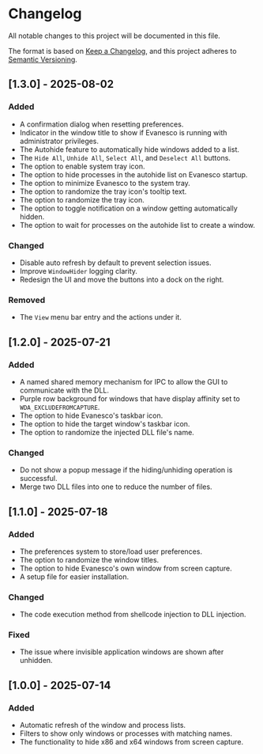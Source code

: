 # Changelog

All notable changes to this project will be documented in this file.

The format is based on [Keep a Changelog](https://keepachangelog.com/en/1.1.0/),
and this project adheres to [Semantic Versioning](https://semver.org/spec/v2.0.0.html).

## [1.3.0] - 2025-08-02

### Added

- A confirmation dialog when resetting preferences.
- Indicator in the window title to show if Evanesco is running with administrator privileges.
- The Autohide feature to automatically hide windows added to a list.
- The `Hide All`, `Unhide All`, `Select All`, and `Deselect All` buttons.
- The option to enable system tray icon.
- The option to hide processes in the autohide list on Evanesco startup.
- The option to minimize Evanesco to the system tray.
- The option to randomize the tray icon's tooltip text.
- The option to randomize the tray icon.
- The option to toggle notification on a window getting automatically hidden.
- The option to wait for processes on the autohide list to create a window.

### Changed

- Disable auto refresh by default to prevent selection issues.
- Improve `WindowHider` logging clarity.
- Redesign the UI and move the buttons into a dock on the right.

### Removed

- The `View` menu bar entry and the actions under it.

## [1.2.0] - 2025-07-21

### Added

- A named shared memory mechanism for IPC to allow the GUI to communicate with the DLL.
- Purple row background for windows that have display affinity set to `WDA_EXCLUDEFROMCAPTURE`.
- The option to hide Evanesco's taskbar icon.
- The option to hide the target window's taskbar icon.
- The option to randomize the injected DLL file's name.

### Changed

- Do not show a popup message if the hiding/unhiding operation is successful.
- Merge two DLL files into one to reduce the number of files.

## [1.1.0] - 2025-07-18

### Added

- The preferences system to store/load user preferences.
- The option to randomize the window titles.
- The option to hide Evanesco's own window from screen capture.
- A setup file for easier installation.

### Changed

- The code execution method from shellcode injection to DLL injection.

### Fixed

- The issue where invisible application windows are shown after unhidden.

## [1.0.0] - 2025-07-14

### Added

- Automatic refresh of the window and process lists.
- Filters to show only windows or processes with matching names.
- The functionality to hide x86 and x64 windows from screen capture.

